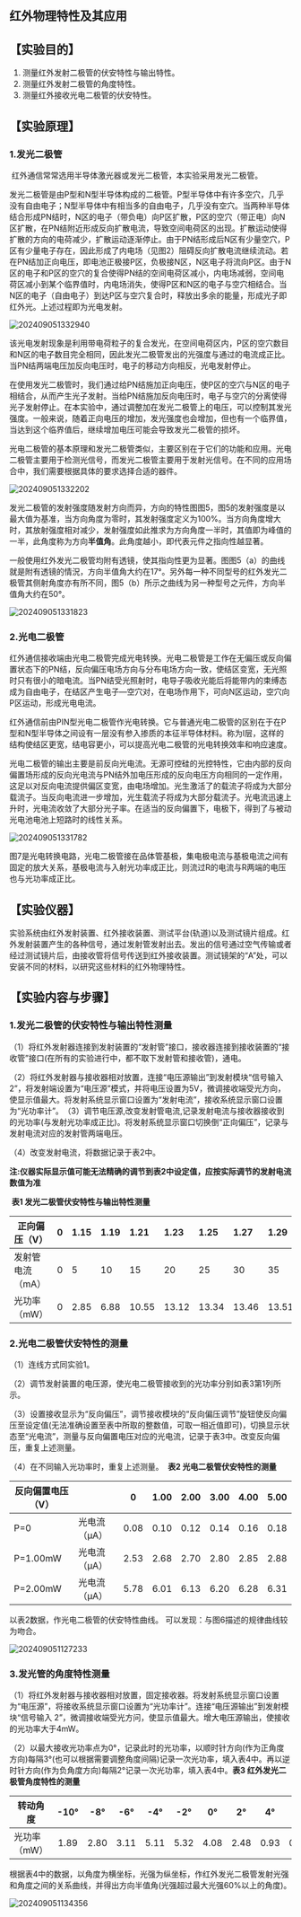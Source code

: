 ## 红外物理特性及其应用

## 【实验目的】

1. 测量红外发射二极管的伏安特性与输出特性。
2. 测量红外发射二极管的角度特性。
3. 测量红外接收光电二极管的伏安特性。



## 【实验原理】

### 1.发光二极管

​	红外通信常常选用半导体激光器或发光二极管，本实验采用发光二极管。

​	发光二极管是由P型和N型半导体构成的二极管。P型半导体中有许多空穴，几乎没有自由电子；N型半导体中有相当多的自由电子，几乎没有空穴。当两种半导体结合形成PN结时，N区的电子（带负电）向P区扩散，P区的空穴（带正电）向N区扩散，在PN结附近形成反向扩散电流，导致空间电荷区的出现。扩散运动使得扩散的方向的电荷减少，扩散运动逐渐停止。由于PN结形成后N区有少量空穴，P区有少量电子存在，因此形成了内电场（见图2）阻碍反向扩散电流继续流动。若在PN结加正向电压，即电池正极接P区，负极接N区，N区电子将流向P区。由于N区的电子和P区的空穴的复合使得PN结的空间电荷区减小，内电场减弱，空间电荷区减小到某个临界值时，内电场消失，使得P区和N区的电子与空穴相结合。当N区的电子（自由电子）到达P区与空穴复合时，释放出多余的能量，形成光子即红外光。上述过程即为光电发射。

![202409051332940](./../../source/images/%E7%BA%A2%E5%A4%96%E7%89%A9%E7%90%86%E7%89%B9%E6%80%A7%E5%8F%8A%E5%85%B6%E5%BA%94%E7%94%A8/202409051332940.jpg)

​	该光电发射现象是利用带电荷粒子的复合发光，在空间电荷区内，P区的空穴数目和N区的电子数目完全相同，因此发光二极管发出的光强度与通过的电流成正比。当PN结两端电压加反向电压时，电子的移动方向相反，光电发射停止。

​	在使用发光二极管时，我们通过给PN结施加正向电压，使P区的空穴与N区的电子相结合，从而产生光子发射。当给PN结施加反向电压时，电子与空穴的分离使得光子发射停止。在本实验中，通过调整加在发光二极管上的电压，可以控制其发光强度。一般来说，随着正向电压的增加，发光强度也会增加，但也有一个临界值，当达到这个临界值后，继续增加电压可能会导致发光二极管的损坏。

​	光电二极管的基本原理和发光二极管类似，主要区别在于它们的功能和应用。光电二极管主要用于检测光信号，而发光二极管主要用于发射光信号。在不同的应用场合中，我们需要根据具体的要求选择合适的器件。

![202409051332202](./../../source/images/%E7%BA%A2%E5%A4%96%E7%89%A9%E7%90%86%E7%89%B9%E6%80%A7%E5%8F%8A%E5%85%B6%E5%BA%94%E7%94%A8/202409051332202.jpg)



​	发光二极管的发射强度随发射方向而异，方向的特性图图5，图5的发射强度是以最大值为基准，当方向角度为零时，其发射强度定义为100%。当方向角度增大时，其放射强度相对减少，发射强度如此推求为方向角度一半时，其值即为峰值的一半，此角度称为方向**半值角**。此角度越小，即代表元件之指向性越显著。

​	一般使用红外发光二极管均附有透镜，使其指向性更为显著。图图5（a）的曲线就是附有透镜的情況，方向半值角大约在17°。另外每一种不同型号的红外发光二极管其侧射角度亦有所不同，图5（b）所示之曲线为另一种型号之元件，方向半值角大约在50°。

![202409051331823](./../../source/images/%E7%BA%A2%E5%A4%96%E7%89%A9%E7%90%86%E7%89%B9%E6%80%A7%E5%8F%8A%E5%85%B6%E5%BA%94%E7%94%A8/202409051331823.jpg)

### 2.光电二极管

​	红外通信接收端由光电二极管完成光电转换。光电二极管是工作在无偏压或反向偏置状态下的PN结，反向偏压电场方向与分布电场方向一致，使结区变宽，无光照时只有很小的暗电流。当PN结受光照射时，电导子吸收光能后将能带内的束缚态成为自由电子，在结区产生电子—空穴对，在电场作用下，可向N区运动，空穴向P区运动，形成光电电流。

​	红外通信前由PIN型光电二极管作光电转换。它与普通光电二极管的区别在于在P型和N型半导体之间设有一层没有参入掺质的本征半导体材料。称为I层，这样的结构使结区更宽，结电容更小，可以提高光电二极管的光电转换效率和响应速度。

​	光电二极管的输出主要是前反向光电流。无源可控硅的光控特性，它由内部的反向偏置场形成的反向光电流与PN结外加电压形成的反向电压方向相同的一定作用，这足以对反向电流提供偏区变宽，由电场增加。光生激活了的载流子将成为大部分载流子。当反向电流进一步增加，光生载流子将成为大部分载流子。光电流迅速上升时，光电流收敛了大部分光子率。在适当的反向偏置下，电极下，得到了与被动光电池电池上短路时的线性关系。

![202409051331782](./../../source/images/%E7%BA%A2%E5%A4%96%E7%89%A9%E7%90%86%E7%89%B9%E6%80%A7%E5%8F%8A%E5%85%B6%E5%BA%94%E7%94%A8/202409051331782.jpg)

​	图7是光电转换电路，光电二极管接在品体管基极，集电极电流与基极电流之间有固定的放大关系，基极电流与入射光功率成正比，则流过R的电流与R两端的电压也与光功率成正比。



## 【实验仪器】

​	实验系统由红外发射装置、红外接收装置、测试平台(轨道)以及测试镜片组成。红外发射装置产生的各种信号，通过发射管发射出去。发出的信号通过空气传输或者经过测试镜片后，由接收管将信号传送到红外接收装置。测试镜架的“A”处，可以安装不同的材料，以研究这些材料的红外物理特性。

## 【实验内容与步骤】

### 1.发光二极管的伏安特性与输出特性测量

（1）将红外发射器连接到发射装置的“发射管”接口，接收器连接到接收装置的“接收管”接口(在所有的实验进行中，都不取下发射管和接收管)，通电。

（2）将红外发射器与接收器相对放置，连接“电压源输出”到发射模块“信号输入2”，将发射端设置为“电压源”模式，并将电压设置为5V，微调接收端受光方向，使显示值最大。将发射系统显示窗口设置为“发射电流”，接收系统显示窗口设置为“光功率计”。
​（3）调节电压源,改变发射管电流,记录发射电流与接收器接收到的光功率(与发射光功率成正比)。将发射系统显示窗口切换倒“正向偏压”，记录与发射电流对应的发射管两端电压。

（4）改变发射电流，将数据记录于表2中。

**注:仪器实际显示值可能无法精确的调节到表2中设定值，应按实际调节的发射电流数值为准**

​														**表1 发光二极管伏安特性与输出特性测量**

| 正向偏压（V）    | 0    | 1.15 | 1.19 | 1.21  | 1.23  | 1.25  | 1.27  | 1.29  | 1.31  | 1.32  |
| ---------------- | :--- | :--- | :--- | :---- | :---- | :---- | :---- | :---- | :---- | :---- |
| 发射管电流（mA） | 0    | 5    | 10   | 15    | 20    | 25    | 30    | 35    | 40    | 45    |
| 光功率（mW）     | 0    | 2.85 | 6.88 | 10.55 | 13.12 | 13.34 | 13.46 | 13.51 | 13.52 | 13.52 |

### 2.光电二极管伏安特性的测量

（1）连线方式同实验1。

（2）调节发射装置的电压源，使光电二极管接收到的光功率分别如表3第1列所示。

（3）设置接收显示为“反向偏压”，调节接收模块的“反向偏压调节”旋钮使反向偏压至设定值(无法准确设置至表中所取的整数值，可取一相近值即可)，切换显示状态至“光电流”，测量与反向偏置电压对应的光电流，记录于表3中。改变反向偏压，重复上述测量。

（4）在不同输入光功率时，重复上述测量。
​														**表2 光电二极管伏安特性的测量**

| 反向偏置电压（V） |              | 0    | 1.00 | 2.00 | 3.00 | 4.00 | 5.00 |
| ----------------- | ------------ | ---- | ---- | :--: | :--: | :--: | :--: |
| P=0               | 光电流（μA） | 0.08 | 0.10 | 0.12 | 0.14 | 0.16 | 0.18 |
| P=1.00mW          | 光电流（μA） | 2.53 | 2.68 | 2.70 | 2.80 | 2.85 | 2.88 |
| P=2.00mW          | 光电流（μA） | 5.78 | 6.01 | 6.13 | 6.20 | 6.28 | 6.31 |

以表2数据，作光电二极管的伏安特性曲线。
可以发现：与图6描述的规律曲线较为吻合。

![202409051127233](./../../source/images/%E7%BA%A2%E5%A4%96%E7%89%A9%E7%90%86%E7%89%B9%E6%80%A7%E5%8F%8A%E5%85%B6%E5%BA%94%E7%94%A8/202409051127233.jpg)

### 3.发光管的角度特性测量

（1）将红外发射器与接收器相对放置，固定接收器。将发射系统显示窗口设置为“电压源”，将接收系统显示窗口设置为“光功率计”。连接“电压源输出”到发射模块“信号输入 2”，微调接收端受光方问，使显示值最大。增大电压源输出，使接收的光功率大于4mW。

（2）以最大接收光功率点为0°，记录此时的光功率，以顺时针方向(作为正角度方向)每隔3°(也可以根据需要调整角度间隔)记录一次光功率，填入表4中。再以逆时针方向(作为负角度方向)每隔2°记录一次光功率，填入表4中。
​														**表3 红外发光二极管角度特性的测量**

| 转动角度     | -10° | -8°  | -6°  | -4°  | -2°  |  0°  |  2°  |  4°  |  6°  |  8°  | 10°  |
| ------------ | :--: | :--: | :--: | :--: | :--: | :--: | :--: | :--: | :--: | :--: | :--: |
| 光功率（mW） | 1.89 | 2.80 | 3.11 | 5.11 | 5.32 | 4.08 | 2.48 | 0.93 | 0.61 | 0.44 | 0.22 |

根据表4中的数据，以角度为横坐标，光强为纵坐标，作红外发光二极管发射光强和角度之间的关系曲线，并得出方向半值角(光强超过最大光强60%以上的角度)。

![202409051134356](./../../source/images/%E7%BA%A2%E5%A4%96%E7%89%A9%E7%90%86%E7%89%B9%E6%80%A7%E5%8F%8A%E5%85%B6%E5%BA%94%E7%94%A8/202409051134356.jpg)
